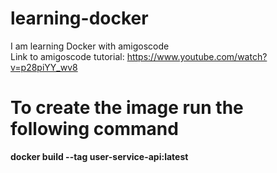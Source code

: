 # learning-docker
I am learning Docker with amigoscode \
Link  to amigoscode tutorial: https://www.youtube.com/watch?v=p28piYY_wv8
# To create the image run the following command
**docker build --tag user-service-api:latest**
